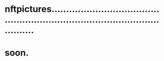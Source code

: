 # nftpictures....................................................................................................
# soon.

